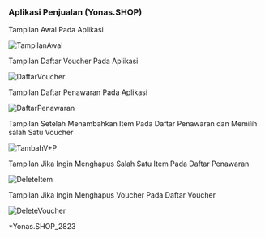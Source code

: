 ### Aplikasi Penjualan (Yonas.SHOP)

Tampilan Awal Pada Aplikasi 

![TampilanAwal](https://user-images.githubusercontent.com/61773943/104223722-92298200-5476-11eb-8171-a107d34574bb.png)

Tampilan Daftar Voucher Pada Aplikasi

![DaftarVoucher](https://user-images.githubusercontent.com/61773943/104222998-a6b94a80-5475-11eb-87f6-a44a007897a9.png)

Tampilan Daftar Penawaran Pada Aplikasi 

![DaftarPenawaran](https://user-images.githubusercontent.com/61773943/104223037-afaa1c00-5475-11eb-929e-3ab30b38393a.png)


Tampilan Setelah Menambahkan Item Pada Daftar Penawaran dan Memilih salah Satu Voucher

![TambahV+P](https://user-images.githubusercontent.com/61773943/104223707-8c33a100-5476-11eb-8135-8026928403c7.png)


Tampilan Jika Ingin Menghapus Salah Satu Item Pada Daftar Penawaran

![DeleteItem](https://user-images.githubusercontent.com/61773943/104223692-8938b080-5476-11eb-9930-2e57a5052e21.png)

Tampilan Jika Ingin Menghapus Voucher Pada Daftar Voucher 

![DeleteVoucher](https://user-images.githubusercontent.com/61773943/104223700-8b9b0a80-5476-11eb-8c6b-257d3a4d5326.png)


*Yonas.SHOP_2823
